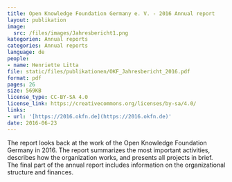```yaml
---
title: Open Knowledge Foundation Germany e. V. - 2016 Annual report
layout: publikation
image:
  src: /files/images/Jahresbericht1.png
kategorien: Annual reports
categories: Annual reports
language: de
people:
- name: Henriette Litta
file: static/files/publikationen/OKF_Jahresbericht_2016.pdf
format: pdf
pages: 26
size: 569KB
license_type: CC-BY-SA 4.0
license_link: https://creativecommons.org/licenses/by-sa/4.0/
links:
- url: '[https://2016.okfn.de](https://2016.okfn.de)'
date: 2016-06-23
---
```


The report looks back at the work of the Open Knowledge Foundation Germany in 2016. The report summarizes the most important activities, describes how the organization works, and presents all projects in brief. The final part of the annual report includes information on the organizational structure and finances.
